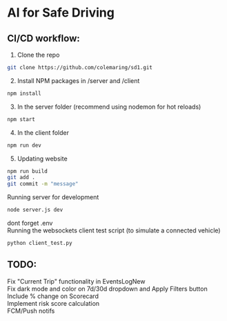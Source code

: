 # AI for Safe Driving

## CI/CD workflow:

1. Clone the repo

```bash
git clone https://github.com/colemaring/sd1.git
```

2. Install NPM packages in /server and /client

```bash
npm install
```

3. In the server folder (recommend using nodemon for hot reloads)

```bash
npm start
```

4. In the client folder

```bash
npm run dev
```

5. Updating website

```bash
npm run build
git add .
git commit -m "message"
```

Running server for development

```bash
node server.js dev
```
dont forget .env <br>
Running the websockets client test script (to simulate a connected vehicle)

```bash
python client_test.py
```


## TODO:
Fix "Current Trip" functionality in EventsLogNew <br>
Fix dark mode and color on 7d/30d dropdown and Apply Filters button <br>
Include % change on Scorecard <br>
Implement risk score calculation <br>
FCM/Push notifs <br>
